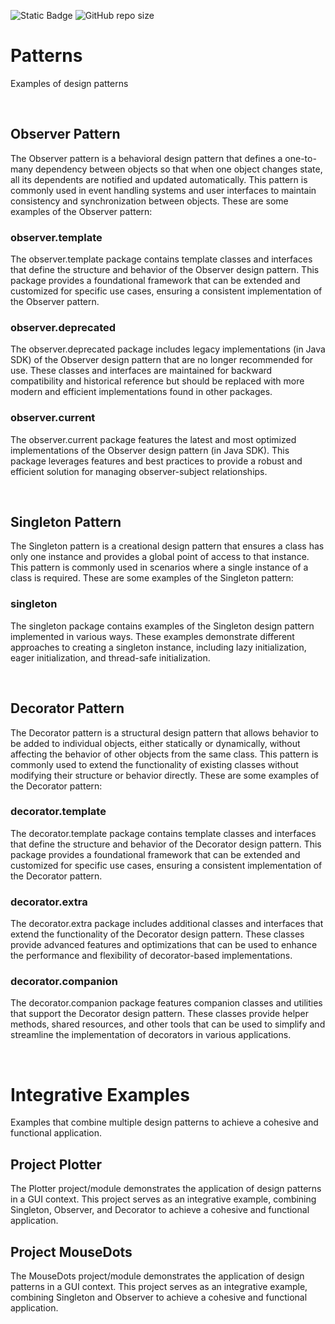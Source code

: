 ![Static Badge](https://img.shields.io/badge/author-javiergs-orange)
![GitHub repo size](https://img.shields.io/github/repo-size/CSC3100/Patterns)

# Patterns
Examples of design patterns

<br>

## Observer Pattern

The Observer pattern is a behavioral design pattern that defines a one-to-many dependency between objects so that when one object changes state, all its dependents are notified and updated automatically. This pattern is commonly used in event handling systems and user interfaces to maintain consistency and synchronization between objects. These are some examples of the Observer pattern:

### observer.template

The observer.template package contains template classes and interfaces that define the structure and behavior of the Observer design pattern. This package provides a foundational framework that can be extended and customized for specific use cases, ensuring a consistent implementation of the Observer pattern.

### observer.deprecated

The observer.deprecated package includes legacy implementations (in Java SDK) of the Observer design pattern that are no longer recommended for use. These classes and interfaces are maintained for backward compatibility and historical reference but should be replaced with more modern and efficient implementations found in other packages.

### observer.current

The observer.current package features the latest and most optimized implementations of the Observer design pattern (in Java SDK). This package leverages features and best practices to provide a robust and efficient solution for managing observer-subject relationships.

<br>

## Singleton Pattern

The Singleton pattern is a creational design pattern that ensures a class has only one instance and provides a global point of access to that instance. This pattern is commonly used in scenarios where a single instance of a class is required. These are some examples of the Singleton pattern:

### singleton

The singleton package contains examples of the Singleton design pattern implemented in various ways. These examples demonstrate different approaches to creating a singleton instance, including lazy initialization, eager initialization, and thread-safe initialization.

<br>

## Decorator Pattern

The Decorator pattern is a structural design pattern that allows behavior to be added to individual objects, either statically or dynamically, without affecting the behavior of other objects from the same class. This pattern is commonly used to extend the functionality of existing classes without modifying their structure or behavior directly. These are some examples of the Decorator pattern:

### decorator.template

The decorator.template package contains template classes and interfaces that define the structure and behavior of the Decorator design pattern. This package provides a foundational framework that can be extended and customized for specific use cases, ensuring a consistent implementation of the Decorator pattern.


### decorator.extra

The decorator.extra package includes additional classes and interfaces that extend the functionality of the Decorator design pattern. These classes provide advanced features and optimizations that can be used to enhance the performance and flexibility of decorator-based implementations.

### decorator.companion

The decorator.companion package features companion classes and utilities that support the Decorator design pattern. These classes provide helper methods, shared resources, and other tools that can be used to simplify and streamline the implementation of decorators in various applications.

<br>

# Integrative Examples

Examples that combine multiple design patterns to achieve a cohesive and functional application.

## Project Plotter

The Plotter project/module demonstrates the application of design patterns in a GUI context.
This project serves as an integrative example, combining Singleton, Observer, and Decorator to achieve a cohesive and functional application.


## Project MouseDots

The MouseDots project/module demonstrates the application of design patterns in a GUI context. 
This project serves as an integrative example, combining Singleton and Observer to achieve a cohesive and functional application.
